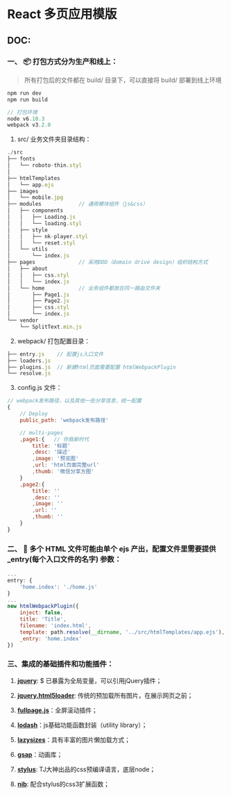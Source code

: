 # React 多页应用模版

## DOC:

### 一、 📦 打包方式分为生产和线上：
> 所有打包后的文件都在 build/ 目录下，可以直接将 build/ 部署到线上环境
```javascript
npm run dev
npm run build

// 打包环境
node v6.10.3
webpack v3.2.0
```

1. src/ 业务文件夹目录结构：
```javascript
./src
├── fonts
│   └── roboto-thin.styl
│
├── htmlTemplates
│   └── app.ejs
├── images
│   └── mobile.jpg
├── modules            // 通用模块组件（js&css）
│   ├── components
│   │   ├── Loading.js
│   │   └── loading.styl
│   ├── style
│   │   ├── nk-player.styl
│   │   └── reset.styl
│   └── utils
│       └── index.js
├── pages              // 采用DDD（domain drive design）组织结构方式
│   ├── about
│   │   ├── css.styl
│   │   └── index.js
│   └── home           // 业务组件都放在同一路由文件夹
│       ├── Page1.js
│       ├── Page2.js
│       ├── css.styl
│       └── index.js
└── vendor
    └── SplitText.min.js
```

2. webpack/ 打包配置目录：
```javascript
├── entry.js    // 配置js入口文件
├── loaders.js
├── plugins.js  // 新建html页面需要配置 htmlWebpackPlugin
└── resolve.js
```

3. config.js 文件：
```javascript
// webpack发布路径，以及其他一些分享信息，统一配置
{
    // Deploy
    public_path: 'webpack发布路径'

    // multi-pages
    ,page1:{   // 你我新时代
        title: '标题'
        ,desc: '描述'
        ,image: '预览图'
        ,url: 'html页面完整url'
        ,thumb: '微信分享方图'
    }
    ,page2:{
        title: ''
        ,desc: ''
        ,image: ''
        ,url: ''
        ,thumb: ''
    }
}
```

### 二、 📃 多个 HTML 文件可能由单个 ejs 产出，配置文件里需要提供 _entry(每个入口文件的名字) 参数：
```javascript
...
entry: {
    'home.index': './home.js'
}
...
new htmlWebpackPlugin({
    inject: false,
    title: 'Title',
    filename: 'index.html',
    template: path.resolve(__dirname, '../src/htmlTemplates/app.ejs'),
    _entry: 'home.index'
})
```

### 三、集成的基础插件和功能插件：

   1. [**jquery**](https://jquery.com/): $ 已暴露为全局变量，可以引用jQuery插件；
   
   2. [**jquery.html5loader**](https://github.com/GianlucaGuarini/jquery.html5loader): 传统的预加载所有图片，在展示网页之前；
   
   3. [**fullpage.js**](https://alvarotrigo.com/fullPage/)：全屏滚动插件；
   
   4. [**lodash**](https://lodash.com/)：js基础功能函数封装（utility library）；
   
   5. [**lazysizes**](https://github.com/aFarkas/lazysizes)：具有丰富的图片懒加载方式；
   
   6. [**gsap**](https://greensock.com/gsap)：动画库；
   
   7. [**stylus**](http://stylus-lang.com/): TJ大神出品的css预编译语言，底层node；
   
   8. [**nib**](http://tj.github.io/nib/): 配合stylus的css3扩展函数；

